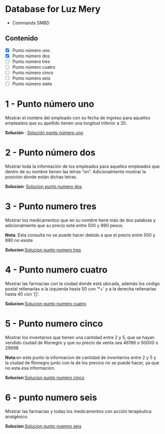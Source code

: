 # Database for Luz Mery

- Commands SMBD

## Contenido

- [x] Punto número uno
- [x] Punto número dos
- [ ] Punto número tres
- [ ] Punto número cuatro
- [ ] Punto número cinco
- [ ] Punto número seis
- [ ] Punto número siete

# 1 - Punto número uno

Mostrar el nombre del empleado con su fecha de ingreso para aquellos empleados que su apellido tienen una longitud inferior a 20.

**Solución** : [Solución punto número uno](commands/char_length.sql)

# 2 - Punto número dos

Mostrar toda la información de los empleados para aquellos empleados que dentro de su nombre tienen las letras “on”. Adicionalmente mostrar la posición donde están dichas letras.

**Solucion**: [Solucion punto numero dos](commands/position.sql)

# 3 - Punto numero tres

Mostrar los medicamentos que en su nombre tiene más de dos palabras y adicionalmente que su precio este entre 500 y 890 pesos.

**Nota**: Esta consulta no se puede hacer debido a que el precio entre 500 y 890 no existe

**Solucion**:[Solucion punto numero tres](commands/char_lengthandbetween.sql)

# 4 - Punto numero cuatro

Mostrar las farmacias con la ciudad donde está ubicada, además los código postal rellenarlas a la izquierda hasta 50 con ‘\*+’ y a la derecha rellenarlas hasta 40 con ‘[]’.

**Solucion**:[Solucion punto numero cuatro](commands/rpad_lpad_join.sql)

# 5 - Punto numero cinco

Mostrar los inventarios que tienen una cantidad entre 2 y 5, que se hayan vendido ciudad de Rionegro y que su precio de venta sea 46186 o 50000 o 29698

**Nota**:en este punto la informacion de cantidad de inventarios entre 2 y 5 y la ciudad de Rionegro junto con la de los precios no se puede hacer, ya que no esta esa informacion.

**Solucion**:[Solucion punto numero cinco](commands/join%20_where_inventario.sql)

# 6 - punto numero seis

Mostrar las farmacias y todas los medicamentos con acción terapéutica analgésico.

**Solucion**:[Solucion punto nuemro seis]()
